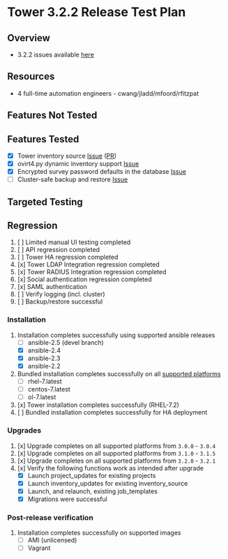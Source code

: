 # Tower 3.2.2 Release Test Plan

## Overview

* 3.2.2 issues available [here](https://github.com/ansible/ansible-tower/issues?utf8=%E2%9C%93&q=is%3Aopen%20is%3Aissue%20milestone%3Arelease_3.2.2)

## Resources
* 4 full-time automation engineers - cwang/jladd/mfoord/rfitzpat

## Features Not Tested

## Features Tested

* [x] Tower inventory source [Issue](https://github.com/ansible/ansible-tower/issues/6297) ([PR](https://github.com/ansible/tower/pull/551))
* [x] ovirt4.py dynamic inventory support [Issue](https://github.com/ansible/ansible-tower/issues/6522)
* [x] Encrypted survey password defaults in the database [Issue](https://github.com/ansible/ansible-tower/issues/7046)
* [ ] Cluster-safe backup and restore [Issue](https://github.com/ansible/ansible-tower/issues/7709)

## Targeted Testing

## Regression
1. [ ] Limited manual UI testing completed
1. [ ] API regression completed
1. [ ] Tower HA regression completed
1. [x] Tower LDAP Integration regression completed
1. [x] Tower RADIUS Integration regression completed
1. [x] Social authentication regression completed
1. [x] SAML authentication
1. [ ] Verify logging (incl. cluster)
1. [ ] Backup/restore successful

### Installation
1. Installation completes successfully using supported ansible releases
    * [ ] ansible-2.5 (devel branch)
    * [x] ansible-2.4
    * [x] ansible-2.3
    * [x] ansible-2.2
1. Bundled installation completes successfully on all [supported platforms](https://docs.ansible.com/ansible-tower/3.2.1/html/installandreference/tower_installer.html#bundled-install)
    * [ ] rhel-7.latest
    * [ ] centos-7.latest
    * [ ] ol-7.latest
1. [x] Tower installation completes successfully (RHEL-7.2)
1. [ ] Bundled installation completes successfully for HA deployment

### Upgrades
1. [x] Upgrade completes on all supported platforms from `3.0.0` - `3.0.4`
1. [x] Upgrade completes on all supported platforms from `3.1.0` - `3.1.5`
1. [x] Upgrade completes on all supported platforms from `3.2.0` - `3.2.1`
1. [x] Verify the following functions work as intended after upgrade
    * [x] Launch project_updates for existing projects
    * [x] Launch inventory_updates for existing inventory_source
    * [x] Launch, and relaunch, existing job_templates
    * [x] Migrations were successful
    
### Post-release verification

1. Installation completes successfully on supported images
    * [ ] AMI (unlicensed)
    * [ ] Vagrant
